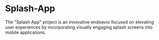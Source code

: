 # Splash-App

The "Splash App" project is an innovative endeavor focused on elevating user experiences by incorporating visually engaging splash screens into mobile applications.
